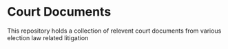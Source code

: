 # Court Documents
 This repository holds a collection of relevent court documents from various election law related litigation
